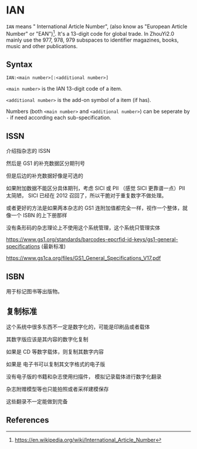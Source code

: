 # IAN

`IAN` means " International Article Number", (also know as "European Article Number" or "EAN")[^IAN]. It's a 13-digit code for global trade. In  ZhouYi2.0 mainly use the 977, 978, 979 subspaces to identifier magazines, books, music and other publications.

## Syntax

```
IAN:<main number>[:<additional number>]
```

`<main number>` is the IAN 13-digit code of a item.

`<additional number>` is the add-on symbol of a item (if has).

Numbers (both `<main number>` and `<additional number>`) can be seperate by `-` if need according each sub-specification.

## ISSN

介绍指杂志的 ISSN

然后是 GS1 的补充数据区分期刊号

但是后边的补充数据好像是可选的

如果附加数据不能区分具体期刊，考虑 SICI 或 PII （感觉 SICI 更靠谱一点）PII 太简陋， SICI 已经在 2012 召回了，所以干脆对于重复数字不做处理。

或者更好的方法是如果两本杂志的 GS1 连附加值都完全一样，视作一个整体，就像一个 ISBN 的上下册那样

没有条形码的杂志理论上不使用这个系统管理，这个系统只管理实体

https://www.gs1.org/standards/barcodes-epcrfid-id-keys/gs1-general-specifications (最新标准)

https://www.gs1ca.org/files/GS1_General_Specifications_V17.pdf

## ISBN

用于标记图书等出版物。

## 复制标准

这个系统中很多东西不一定是数字化的，可能是印刷品或者载体

其数字版应该是其内容的数字化复制

如果是 CD 等数字载体，则复制其数字内容

如果是 电子书可以复制其文字格式的电子版

没有电子版的书籍和杂志使用扫描件， 模拟记录载体进行数字化翻录

杂志附赠模型等也只能拍照或者采样建模保存

这些翻录不一定能做到完备

## References

[^IAN]: https://en.wikipedia.org/wiki/International_Article_Number